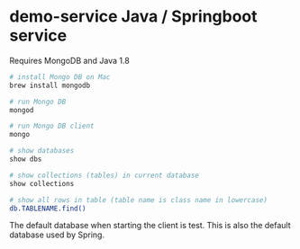 # demo-service Java / Springboot service

Requires MongoDB and Java 1.8

``` bash
# install Mongo DB on Mac
brew install mongodb

# run Mongo DB
mongod

# run Mongo DB client
mongo

# show databases
show dbs

# show collections (tables) in current database
show collections

# show all rows in table (table name is class name in lowercase)
db.TABLENAME.find()
```

The default database when starting the client is test. This is also the default database used by Spring.
